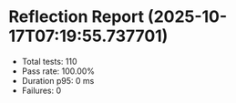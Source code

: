 # Reflection Report (2025-10-17T07:19:55.737701)

- Total tests: 110
- Pass rate: 100.00%
- Duration p95: 0 ms
- Failures: 0

